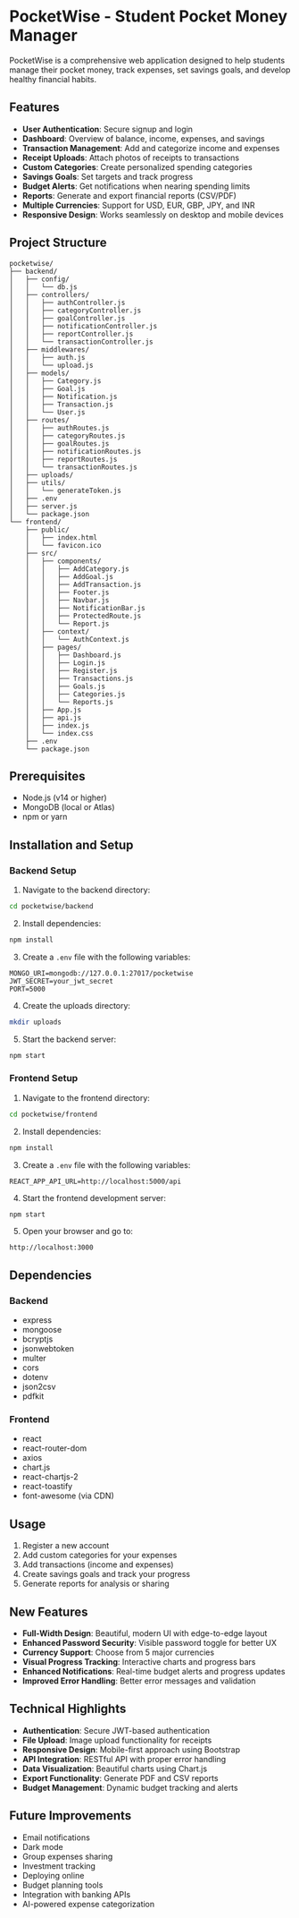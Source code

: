 # PocketWise - Student Pocket Money Manager

PocketWise is a comprehensive web application designed to help students manage their pocket money, track expenses, set savings goals, and develop healthy financial habits.

## Features

- **User Authentication**: Secure signup and login
- **Dashboard**: Overview of balance, income, expenses, and savings
- **Transaction Management**: Add and categorize income and expenses
- **Receipt Uploads**: Attach photos of receipts to transactions
- **Custom Categories**: Create personalized spending categories
- **Savings Goals**: Set targets and track progress
- **Budget Alerts**: Get notifications when nearing spending limits
- **Reports**: Generate and export financial reports (CSV/PDF)
- **Multiple Currencies**: Support for USD, EUR, GBP, JPY, and INR
- **Responsive Design**: Works seamlessly on desktop and mobile devices

## Project Structure

```
pocketwise/
├── backend/
│   ├── config/
│   │   └── db.js
│   ├── controllers/
│   │   ├── authController.js
│   │   ├── categoryController.js
│   │   ├── goalController.js
│   │   ├── notificationController.js
│   │   ├── reportController.js
│   │   └── transactionController.js
│   ├── middlewares/
│   │   ├── auth.js
│   │   └── upload.js
│   ├── models/
│   │   ├── Category.js
│   │   ├── Goal.js
│   │   ├── Notification.js
│   │   ├── Transaction.js
│   │   └── User.js
│   ├── routes/
│   │   ├── authRoutes.js
│   │   ├── categoryRoutes.js
│   │   ├── goalRoutes.js
│   │   ├── notificationRoutes.js
│   │   ├── reportRoutes.js
│   │   └── transactionRoutes.js
│   ├── uploads/
│   ├── utils/
│   │   └── generateToken.js
│   ├── .env
│   ├── server.js
│   └── package.json
└── frontend/
    ├── public/
    │   ├── index.html
    │   └── favicon.ico
    ├── src/
    │   ├── components/
    │   │   ├── AddCategory.js
    │   │   ├── AddGoal.js
    │   │   ├── AddTransaction.js
    │   │   ├── Footer.js
    │   │   ├── Navbar.js
    │   │   ├── NotificationBar.js
    │   │   ├── ProtectedRoute.js
    │   │   └── Report.js
    │   ├── context/
    │   │   └── AuthContext.js
    │   ├── pages/
    │   │   ├── Dashboard.js
    │   │   ├── Login.js
    │   │   ├── Register.js
    │   │   ├── Transactions.js
    │   │   ├── Goals.js
    │   │   ├── Categories.js
    │   │   └── Reports.js
    │   ├── App.js
    │   ├── api.js
    │   ├── index.js
    │   └── index.css
    ├── .env
    └── package.json
```

## Prerequisites

- Node.js (v14 or higher)
- MongoDB (local or Atlas)
- npm or yarn

## Installation and Setup

### Backend Setup

1. Navigate to the backend directory:
```bash
cd pocketwise/backend
```

2. Install dependencies:
```bash
npm install
```

3. Create a `.env` file with the following variables:
```env
MONGO_URI=mongodb://127.0.0.1:27017/pocketwise
JWT_SECRET=your_jwt_secret
PORT=5000
```

4. Create the uploads directory:
```bash
mkdir uploads
```

5. Start the backend server:
```bash
npm start
```

### Frontend Setup

1. Navigate to the frontend directory:
```bash
cd pocketwise/frontend
```

2. Install dependencies:
```bash
npm install
```

3. Create a `.env` file with the following variables:
```env
REACT_APP_API_URL=http://localhost:5000/api
```

4. Start the frontend development server:
```bash
npm start
```

5. Open your browser and go to:
```
http://localhost:3000
```

## Dependencies

### Backend
- express
- mongoose
- bcryptjs
- jsonwebtoken
- multer
- cors
- dotenv
- json2csv
- pdfkit

### Frontend
- react
- react-router-dom
- axios
- chart.js
- react-chartjs-2
- react-toastify
- font-awesome (via CDN)

## Usage

1. Register a new account
2. Add custom categories for your expenses
3. Add transactions (income and expenses)
4. Create savings goals and track your progress
5. Generate reports for analysis or sharing

## New Features

- **Full-Width Design**: Beautiful, modern UI with edge-to-edge layout
- **Enhanced Password Security**: Visible password toggle for better UX
- **Currency Support**: Choose from 5 major currencies
- **Visual Progress Tracking**: Interactive charts and progress bars
- **Enhanced Notifications**: Real-time budget alerts and progress updates
- **Improved Error Handling**: Better error messages and validation

## Technical Highlights

- **Authentication**: Secure JWT-based authentication
- **File Upload**: Image upload functionality for receipts
- **Responsive Design**: Mobile-first approach using Bootstrap
- **API Integration**: RESTful API with proper error handling
- **Data Visualization**: Beautiful charts using Chart.js
- **Export Functionality**: Generate PDF and CSV reports
- **Budget Management**: Dynamic budget tracking and alerts


## Future Improvements

- Email notifications
- Dark mode
- Group expenses sharing
- Investment tracking
- Deploying online
- Budget planning tools
- Integration with banking APIs
- AI-powered expense categorization